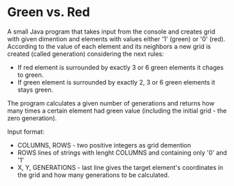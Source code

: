# Green vs. Red

A small Java program that takes input from the console and creates grid with given dimention and elements with values either '1' (green) or '0' (red). According to the value of each element and its neighbors a new grid is created (called generation) considering the next rules:
- If red element is surrounded by exactly 3 or 6 green elements it chages to green.
- If green element is surrounded by exactly 2, 3 or 6 green elements it stays green.

The program calculates a given number of generations and returns how many times a certain element had green value (including the initial grid - the zero generation).

Input format:
- COLUMNS, ROWS - two positive integers as grid demention
- ROWS lines of strings with lenght COLUMNS and containing only '0' and '1'
- X, Y, GENERATIONS - last line gives the target element's coordinates in the grid and how many generations to be calculated.
